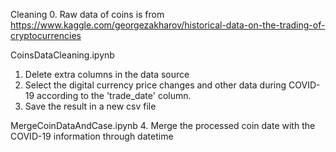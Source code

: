 Cleaning
0. Raw data of coins is from https://www.kaggle.com/georgezakharov/historical-data-on-the-trading-of-cryptocurrencies

CoinsDataCleaning.ipynb
1. Delete extra columns in the data source
2. Select the digital currency price changes and other data during COVID-19 according to the 'trade_date' column.
3. Save the result in a new csv file

MergeCoinDataAndCase.ipynb
4. Merge the processed coin date with the COVID-19 information through datetime
